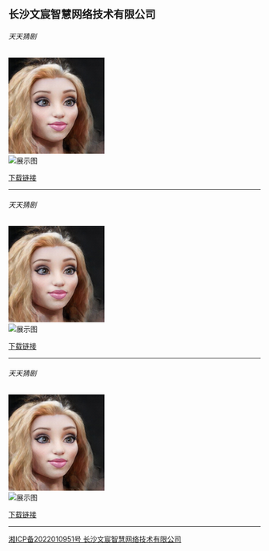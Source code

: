 ## 长沙文宸智慧网络技术有限公司

###### 天天猜剧

![logo](./logo.png)    
![展示图](https://appimg.dbankcdn.com/application/screenshut1/a8ac7dd866064325bc5cad88a57696f6.jpg)


> 

[下载链接](https://appgallery.huawei.com/#/app/C106889655)

----


###### 天天猜剧

![logo](./logo.png)    
![展示图](https://appimg.dbankcdn.com/application/screenshut1/a8ac7dd866064325bc5cad88a57696f6.jpg)


> 

[下载链接](https://appgallery.huawei.com/#/app/C106889655)

----

###### 天天猜剧

![logo](./logo.png)    
![展示图](https://appimg.dbankcdn.com/application/screenshut1/a8ac7dd866064325bc5cad88a57696f6.jpg)


> 

[下载链接](https://appgallery.huawei.com/#/app/C106889655)

----



[湘ICP备2022010951号 长沙文宸智慧网络技术有限公司](http://beian.miit.gov.cn/) 
